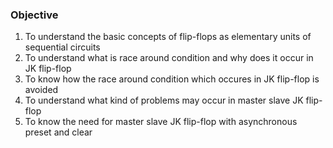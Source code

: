 ### Objective



1. To understand the basic concepts of flip-flops as elementary units of sequential circuits
2. To understand what is race around condition and why does it occur in JK flip-flop
3. To know how the race around condition which occures in JK flip-flop is avoided
4. To understand what kind of problems may occur in master slave JK flip-flop
5. To know the need for master slave JK flip-flop with asynchronous preset and clear
